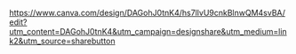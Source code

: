 https://www.canva.com/design/DAGohJ0tnK4/hs7llvU9cnkBlnwQM4svBA/edit?utm_content=DAGohJ0tnK4&utm_campaign=designshare&utm_medium=link2&utm_source=sharebutton
